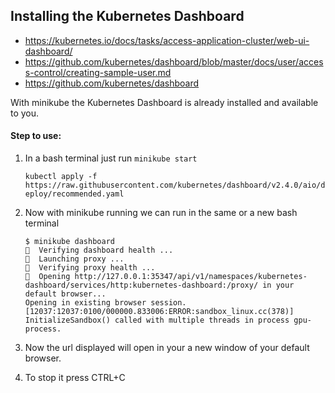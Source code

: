 ## Installing the Kubernetes Dashboard

- https://kubernetes.io/docs/tasks/access-application-cluster/web-ui-dashboard/
- https://github.com/kubernetes/dashboard/blob/master/docs/user/access-control/creating-sample-user.md
- https://github.com/kubernetes/dashboard

With minikube the Kubernetes Dashboard is already installed and available to you.

#### Step to use:
1. In a bash terminal just run `minikube start`

    `kubectl apply -f https://raw.githubusercontent.com/kubernetes/dashboard/v2.4.0/aio/deploy/recommended.yaml`

2. Now with minikube running we can run in the same or a new bash terminal 
   ```
   $ minikube dashboard
   🤔  Verifying dashboard health ...
   🚀  Launching proxy ...
   🤔  Verifying proxy health ...
   🎉  Opening http://127.0.0.1:35347/api/v1/namespaces/kubernetes-dashboard/services/http:kubernetes-dashboard:/proxy/ in your default browser...
   Opening in existing browser session.
   [12037:12037:0100/000000.833006:ERROR:sandbox_linux.cc(378)] InitializeSandbox() called with multiple threads in process gpu-process.

   ```
3. Now the url displayed will open in your a new window of your default browser.
4. To stop it press CTRL+C